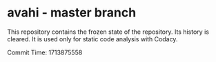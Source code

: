 # avahi - master branch

This repository contains the frozen state of the repository.
Its history is cleared. It is used only for static code
analysis with Codacy.

Commit Time: 1713875558